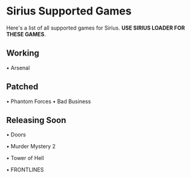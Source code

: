 # Sirius Supported Games

Here's a list of all supported games for Sirius. **USE SIRIUS LOADER FOR THESE GAMES**.

## Working

• Arsenal

## Patched

• Phantom Forces
• Bad Business

## Releasing Soon

• Doors


• Murder Mystery 2


• Tower of Hell


• FRONTLINES
